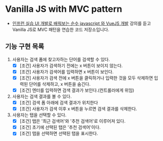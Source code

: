 # Vanilla JS with MVC pattern
- [인프런 실습 UI 개발로 배워보는 순수 javascript 와 VueJS 개발](https://www.inflearn.com/course/%EC%88%9C%EC%88%98js-vuejs-%EA%B0%9C%EB%B0%9C-%EA%B0%95%EC%A2%8C/dashboard) 강의를 듣고  Vanilla JS로 MVC 패턴을 연습한 코드 저장소입니다.

## 기능 구현 목록
1. 사용자는 검색 폼에 찾고자하는 단어를 검색할 수 있다.
    - [x] [조건] 사용자가 검색하기 전에는 x 버튼이 보이지 않는다.
    - [x] [조건] 사용자가 검색어를 입력하면 x 버튼이 보인다.
    - [x] [조건] 사용자가 검색 전에 x 버튼을 클릭하거나 입력한 것을 모두 삭제하면 입력된 단어를 삭제하고, x 버튼을 숨긴다.
    - [x] [조건] 엔터를 입력하면 검색 결과가 보인다.(컨트롤러에게 위임)

2. 사용자는 검색 결과를 볼 수 있다.
    - [x] [조건] 검색 폼 아래에 검색 결과가 위치한다
    - [x] [조건] 사용자가 검색 이후 x 버튼을 누르면 검색 결과를 삭제한다.

3. 사용자는 탭을 선택할 수 있다.
    - [x] [조건] 탭은 '최근 검색어'와 '추천 검색어'로 이루어져 있다.
    - [x] [조건] 초기에 선택된 탭은 '추천 검색어'이다.
    - [x] [조건] 탭을 선택하면 선택된 탭을 표시한다.
